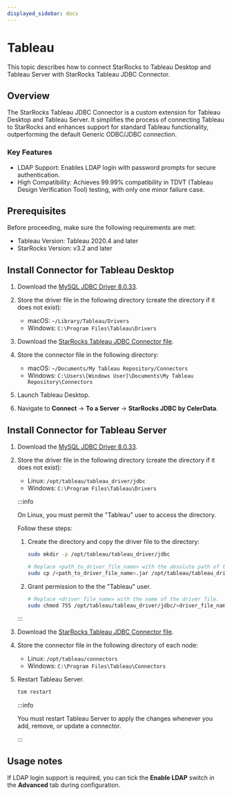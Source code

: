 ```yaml
---
displayed_sidebar: docs
---
```


# Tableau

This topic describes how to connect StarRocks to Tableau Desktop and Tableau Server with StarRocks Tableau JDBC Connector.

## Overview

The StarRocks Tableau JDBC Connector is a custom extension for Tableau Desktop and Tableau Server. It simplifies the process of connecting Tableau to StarRocks and enhances support for standard Tableau functionality, outperforming the default Generic ODBC/JDBC connection.

### Key Features

- LDAP Support: Enables LDAP login with password prompts for secure authentication.
- High Compatibility: Achieves 99.99% compatibility in TDVT (Tableau Design Verification Tool) testing, with only one minor failure case.

## Prerequisites

Before proceeding, make sure the following requirements are met:

- Tableau Version: Tableau 2020.4 and later
- StarRocks Version: v3.2 and later

## Install Connector for Tableau Desktop

1. Download the [MySQL JDBC Driver 8.0.33](https://downloads.mysql.com/archives/c-j/).
2. Store the driver file in the following directory (create the directory if it does not exist):

   - macOS: `~/Library/Tableau/Drivers`
   - Windows: `C:\Program Files\Tableau\Drivers`

3. Download the [StarRocks Tableau JDBC Connector file](https://releases.starrocks.io/resources/starrocks_jdbc-v1.2.0_signed.taco).
4. Store the connector file in the following directory:

   - macOS: `~/Documents/My Tableau Repository/Connectors`
   - Windows: `C:\Users\[Windows User]\Documents\My Tableau Repository\Connectors`

5. Launch Tableau Desktop.
6. Navigate to **Connect** -> **To a Server** -> **StarRocks JDBC by CelerData**.

## Install Connector for Tableau Server

1. Download the [MySQL JDBC Driver 8.0.33](https://downloads.mysql.com/archives/c-j/).
2. Store the driver file in the following directory (create the directory if it does not exist):

   - Linux: `/opt/tableau/tableau_driver/jdbc`
   - Windows: `C:\Program Files\Tableau\Drivers`

   :::info

   On Linux, you must permit the "Tableau" user to access the directory.

   Follow these steps:

   1. Create the directory and copy the driver file to the directory:

      ```Bash
      sudo mkdir -p /opt/tableau/tableau_driver/jdbc

      # Replace <path_to_driver_file_name> with the absolute path of the driver file.
      sudo cp /<path_to_driver_file_name>.jar /opt/tableau/tableau_driver/jdbc
      ```
  
   2. Grant permission to the the "Tableau" user.

      ```Bash
      # Replace <driver_file_name> with the name of the driver file.
      sudo chmod 755 /opt/tableau/tableau_driver/jdbc/<driver_file_name>.jar
      ```

   :::

3. Download the [StarRocks Tableau JDBC Connector file](https://releases.starrocks.io/resources/starrocks_jdbc-v1.2.0_signed.taco).
4. Store the connector file in the following directory of each node:

   - Linux: `/opt/tableau/connectors`
   - Windows: `C:\Program Files\Tableau\Connectors`

5. Restart Tableau Server.

   ```Bash
   tsm restart
   ```

   :::info

   You must restart Tableau Server to apply the changes whenever you add, remove, or update a connector.

   :::

## Usage notes

If LDAP login support is required, you can tick the **Enable LDAP** switch in the **Advanced** tab during configuration.
